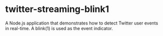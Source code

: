 # twitter-streaming-blink1
A Node.js application that demonstrates how to detect Twitter user events in real-time. A blink(1) is used as the event indicator.
